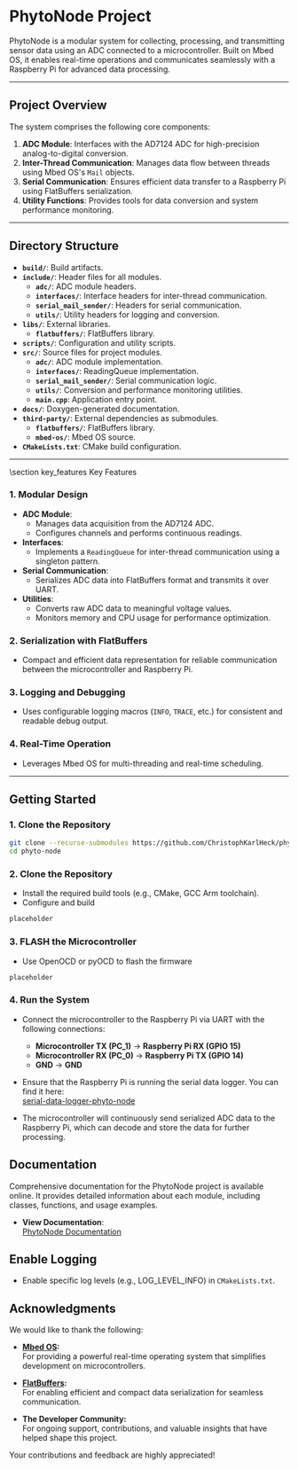 # **PhytoNode Project**

PhytoNode is a modular system for collecting, processing, and transmitting sensor data using an ADC connected to a microcontroller. Built on Mbed OS, it enables real-time operations and communicates seamlessly with a Raspberry Pi for advanced data processing.

---

## **Project Overview**

The system comprises the following core components:
1. **ADC Module**: Interfaces with the AD7124 ADC for high-precision analog-to-digital conversion.
2. **Inter-Thread Communication**: Manages data flow between threads using Mbed OS's `Mail` objects.
3. **Serial Communication**: Ensures efficient data transfer to a Raspberry Pi using FlatBuffers serialization.
4. **Utility Functions**: Provides tools for data conversion and system performance monitoring.

---

## **Directory Structure**

- **`build/`**: Build artifacts.
- **`include/`**: Header files for all modules.
  - **`adc/`**: ADC module headers.
  - **`interfaces/`**: Interface headers for inter-thread communication.
  - **`serial_mail_sender/`**: Headers for serial communication.
  - **`utils/`**: Utility headers for logging and conversion.
- **`libs/`**: External libraries.
  - **`flatbuffers/`**: FlatBuffers library.
- **`scripts/`**: Configuration and utility scripts.
- **`src/`**: Source files for project modules.
  - **`adc/`**: ADC module implementation.
  - **`interfaces/`**: ReadingQueue implementation.
  - **`serial_mail_sender/`**: Serial communication logic.
  - **`utils/`**: Conversion and performance monitoring utilities.
  - **`main.cpp`**: Application entry point.
- **`docs/`**: Doxygen-generated documentation.
- **`third-party/`**: External dependencies as submodules.
  - **`flatbuffers/`**: FlatBuffers library.
  - **`mbed-os/`**: Mbed OS source.
- **`CMakeLists.txt`**: CMake build configuration.


---

\section key_features Key Features

### 1. Modular Design
- **ADC Module**:
  - Manages data acquisition from the AD7124 ADC.
  - Configures channels and performs continuous readings.
- **Interfaces**:
  - Implements a `ReadingQueue` for inter-thread communication using a singleton pattern.
- **Serial Communication**:
  - Serializes ADC data into FlatBuffers format and transmits it over UART.
- **Utilities**:
  - Converts raw ADC data to meaningful voltage values.
  - Monitors memory and CPU usage for performance optimization.

### 2. Serialization with FlatBuffers
- Compact and efficient data representation for reliable communication between the microcontroller and Raspberry Pi.

### 3. Logging and Debugging
- Uses configurable logging macros (`INFO`, `TRACE`, etc.) for consistent and readable debug output.

### 4. Real-Time Operation
- Leverages Mbed OS for multi-threading and real-time scheduling.

---

## **Getting Started**

### 1. Clone the Repository
```bash
git clone --recurse-submodules https://github.com/ChristophKarlHeck/phyto-node.git
cd phyto-node
```

### 2. Clone the Repository
- Install the required build tools (e.g., CMake, GCC Arm toolchain).
- Configure and build
```bash
placeholder
```

### 3. FLASH the Microcontroller
- Use OpenOCD or pyOCD to flash the firmware
```bash
placeholder
```

### 4. Run the System

- Connect the microcontroller to the Raspberry Pi via UART with the following connections:
  - **Microcontroller TX (PC_1)** -> **Raspberry Pi RX (GPIO 15)**
  - **Microcontroller RX (PC_0)** -> **Raspberry Pi TX (GPIO 14)**
  - **GND** -> **GND**

- Ensure that the Raspberry Pi is running the serial data logger. You can find it here:  
  [serial-data-logger-phyto-node](https://github.com/ChristophKarlHeck/serial-data-logger-phyto-node)

- The microcontroller will continuously send serialized ADC data to the Raspberry Pi, which can decode and store the data for further processing.


## **Documentation**

Comprehensive documentation for the PhytoNode project is available online. It provides detailed information about each module, including classes, functions, and usage examples.

- **View Documentation**:  
  [PhytoNode Documentation](https://christophkarlheck.github.io/phyto-node/)

## **Enable Logging**
- Enable specific log levels (e.g., LOG_LEVEL_INFO) in `CMakeLists.txt`.

## **Acknowledgments**

We would like to thank the following:

- **[Mbed OS](https://os.mbed.com/):**  
  For providing a powerful real-time operating system that simplifies development on microcontrollers.

- **[FlatBuffers](https://google.github.io/flatbuffers/):**  
  For enabling efficient and compact data serialization for seamless communication.

- **The Developer Community:**  
  For ongoing support, contributions, and valuable insights that have helped shape this project.

Your contributions and feedback are highly appreciated!
